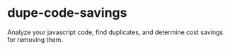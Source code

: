 # dupe-code-savings
Analyze your javascript code, find duplicates, and determine cost savings for removing them.
